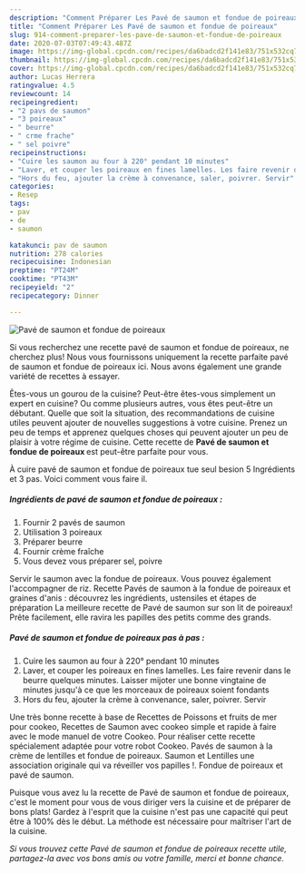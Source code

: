```yaml
---
description: "Comment Préparer Les Pavé de saumon et fondue de poireaux"
title: "Comment Préparer Les Pavé de saumon et fondue de poireaux"
slug: 914-comment-preparer-les-pave-de-saumon-et-fondue-de-poireaux
date: 2020-07-03T07:49:43.487Z
image: https://img-global.cpcdn.com/recipes/da6badcd2f141e83/751x532cq70/pave-de-saumon-et-fondue-de-poireaux-photo-principale-de-la-recette.jpg
thumbnail: https://img-global.cpcdn.com/recipes/da6badcd2f141e83/751x532cq70/pave-de-saumon-et-fondue-de-poireaux-photo-principale-de-la-recette.jpg
cover: https://img-global.cpcdn.com/recipes/da6badcd2f141e83/751x532cq70/pave-de-saumon-et-fondue-de-poireaux-photo-principale-de-la-recette.jpg
author: Lucas Herrera
ratingvalue: 4.5
reviewcount: 14
recipeingredient:
- "2 pavs de saumon"
- "3 poireaux"
- " beurre"
- " crme frache"
- " sel poivre"
recipeinstructions:
- "Cuire les saumon au four à 220° pendant 10 minutes"
- "Laver, et couper les poireaux en fines lamelles. Les faire revenir dans le beurre quelques minutes. Laisser mijoter une bonne vingtaine de minutes jusqu&#39;à ce que les morceaux de poireaux soient fondants"
- "Hors du feu, ajouter la crème à convenance, saler, poivrer. Servir"
categories:
- Resep
tags:
- pav
- de
- saumon

katakunci: pav de saumon 
nutrition: 278 calories
recipecuisine: Indonesian
preptime: "PT24M"
cooktime: "PT43M"
recipeyield: "2"
recipecategory: Dinner

---
```



![Pavé de saumon et fondue de poireaux](https://img-global.cpcdn.com/recipes/da6badcd2f141e83/751x532cq70/pave-de-saumon-et-fondue-de-poireaux-photo-principale-de-la-recette.jpg)

Si vous recherchez une recette pavé de saumon et fondue de poireaux, ne cherchez plus! Nous vous fournissons uniquement la recette parfaite pavé de saumon et fondue de poireaux ici. Nous avons également une grande variété de recettes à essayer.

Êtes-vous un gourou de la cuisine? Peut-être êtes-vous simplement un expert en cuisine? Ou comme plusieurs autres, vous êtes peut-être un débutant. Quelle que soit la situation, des recommandations de cuisine utiles peuvent ajouter de nouvelles suggestions à votre cuisine. Prenez un peu de temps et apprenez quelques choses qui peuvent ajouter un peu de plaisir à votre régime de cuisine. Cette recette de <strong> Pavé de saumon et fondue de poireaux </strong> est peut-être parfaite pour vous.

<!--inarticleads1-->

À cuire pavé de saumon et fondue de poireaux tue seul besion 5 Ingrédients et 3 pas. Voici comment vous faire il.

##### Ingrédients de pavé de saumon et fondue de poireaux :

1. Fournir 2 pavés de saumon
1. Utilisation 3 poireaux
1. Préparer  beurre
1. Fournir  crème fraîche
1. Vous devez vous préparer  sel, poivre


Servir le saumon avec la fondue de poireaux. Vous pouvez également l&#39;accompagner de riz. Recette Pavés de saumon à la fondue de poireaux et graines d&#39;anis : découvrez les ingrédients, ustensiles et étapes de préparation La meilleure recette de Pavé de saumon sur son lit de poireaux! Prête facilement, elle ravira les papilles des petits comme des grands. 

<!--inarticleads2-->

##### Pavé de saumon et fondue de poireaux pas à pas :

1. Cuire les saumon au four à 220° pendant 10 minutes
1. Laver, et couper les poireaux en fines lamelles. Les faire revenir dans le beurre quelques minutes. Laisser mijoter une bonne vingtaine de minutes jusqu&#39;à ce que les morceaux de poireaux soient fondants
1. Hors du feu, ajouter la crème à convenance, saler, poivrer. Servir


Une très bonne recette à base de Recettes de Poissons et fruits de mer pour cookeo, Recettes de Saumon avec cookeo simple et rapide à faire avec le mode manuel de votre Cookeo. Pour réaliser cette recette spécialement adaptée pour votre robot Cookeo. Pavés de saumon à la crème de lentilles et fondue de poireaux. Saumon et Lentilles une association originale qui va réveiller vos papilles !. Fondue de poireaux et pavé de saumon. 

<!--inarticleads1-->

<p>
Puisque vous avez lu la recette de Pavé de saumon et fondue de poireaux, c'est le moment pour vous de vous diriger vers la cuisine et de préparer de bons plats! Gardez à l'esprit que la cuisine n'est pas une capacité qui peut être à 100% dès le début. La méthode est nécessaire pour maîtriser l'art de la cuisine.
</p>

<p>
<i>Si vous trouvez cette Pavé de saumon et fondue de poireaux recette utile, partagez-la avec vos bons amis ou votre famille, merci et bonne chance.</i>
</p>
